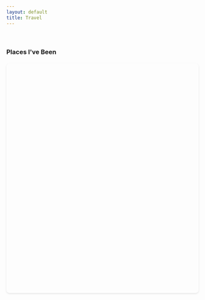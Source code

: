 ```yaml
---
layout: default
title: Travel
---
```


<div class="travel-container">
    <h3>Places I've Been</h3>
    <div id="map" style="width: 100%; height: 600px;"></div>
</div>

<script>
let map;
let markers = [];

const locations = [
    {
        position: { lat: 38.6270, lng: -90.1994 },
        title: "St. Louis, Missouri",
        description: "Birthplace (2003-2006)",
        dates: "2003-2006",
        details: ""
    },
    {
        position: { lat: 39.1653, lng: -86.5264 },
        title: "Bloomington, Indiana",
        description: "Hometown (2006-2021)",
        dates: "2006-2021",
        details: "So much corn"
    },
    {
        position: { lat: 51.7520, lng: -1.2577 },
        title: "Oxford, England",
        description: "Living Abroad",
        dates: "2013",
        details: "Spent 8 months living abroad in Oxford."
    },
    {
        position: { lat: 42.3736, lng: -71.1097 },
        title: "Cambridge, Massachusetts",
        description: "College (2021-2025)",
        dates: "2021-2025",
        details: "Harvard University"
    },
    {
        position: { lat: 41.8781, lng: -87.6298 },
        title: "Chicago, Illinois",
        description: "Jump Trading Internship (2024)",
        dates: "2024",
        details: "Quant research internship at Jump Trading."
    },
    {
        position: { lat: 40.7128, lng: -74.0060 },
        title: "New York City, New York",
        description: "Summer Internships",
        dates: "Summers 2022, 2023, 2024",
        details: "Multiple winter and summer internship in the heart of midtown or FiDi NYC."
    },
    {
        position: { lat: 49.2827, lng: -123.1207 },
        title: "Vancouver, Canada",
        description: "NeurIPS Conference",
        dates: "December 2024",
        details: "Presented at the NeurIPS conference."
    },
    {
        position: { lat: 40.0379, lng: -76.3055 },
        title: "Lancaster, Pennsylvania",
        description: "Voice of the Apostles Conference",
        dates: "October 2024",
        details: "Attended VoA 2024"
    },
    {
        position: { lat: 21.3069, lng: -157.8583 },
        title: "Kona, Hawaii",
        description: "Vacation",
        dates: "2024",
        details: "Eating pizza in a hot tub with friends."
    },
    {
        position: { lat: 18.1096, lng: -77.2975 },
        title: "Jamaica",
        description: "Vacation",
        dates: "2025",
        details: "Featuring a taxi driver pulling a knife on myself and a friend."
    },
    {
        position: { lat: 32.0853, lng: 34.7818 },
        title: "Israel",
        description: "Harvard Israel Trek",
        dates: "Spring 2025",
        details: "Traveler in the Harvard Israel Trek program."
    }
];

async function initMap() {
    const { Map } = await google.maps.importLibrary("maps");
    const { AdvancedMarkerElement } = await google.maps.importLibrary("marker");

    // Create the map centered on US
    map = new Map(document.getElementById("map"), {
        zoom: 2,  // Zoomed out further to show Europe
        center: { lat: 30.0, lng: -45.0 },  // Centered in the Atlantic to show both continents
        mapId: "TRAVEL_MAP",
        styles: [
            {
                featureType: "all",
                elementType: "labels.text.fill",
                stylers: [{ color: getComputedStyle(document.documentElement).getPropertyValue('--text-color') }]
            },
            {
                featureType: "all",
                elementType: "geometry",
                stylers: [{ color: getComputedStyle(document.documentElement).getPropertyValue('--background-color') }]
            }
        ]
    });

    // Create markers for each location
    locations.forEach(location => {
        const marker = new google.maps.Marker({
            position: location.position,
            map: map,
            title: location.title,
            animation: google.maps.Animation.DROP
        });

        // Create info window for each marker
        const infowindow = new google.maps.InfoWindow({
            content: `
                <div style="color: #333; padding: 10px;">
                    <h3 style="margin: 0 0 5px 0;">${location.title}</h3>
                    <p style="margin: 0 0 5px 0;"><strong>${location.dates}</strong></p>
                    <p style="margin: 0;">${location.details}</p>
                </div>
            `
        });

        // Add hover event listeners
        marker.addListener("mouseover", () => {
            infowindow.open(map, marker);
        });

        marker.addListener("mouseout", () => {
            infowindow.close();
        });

        markers.push(marker);
    });
}
</script>

<!-- Add Google Maps JavaScript API -->
<!-- To make this map work:
1. Go to https://console.cloud.google.com
2. Create a project and enable Maps JavaScript API
3. Create credentials (API key)
4. Replace YOUR_API_KEY below with your actual API key
5. Secure your key by restricting it to your domain -->
<script async defer src="https://maps.googleapis.com/maps/api/js?key=AIzaSyDa7VBVaA0Kpk5IbM4tjce4QKHqvcsxWPI&callback=initMap"></script>

<style>
.travel-container {
    padding: 20px 0;
}

#map {
    border-radius: 8px;
    box-shadow: 0 2px 4px rgba(0,0,0,0.1);
    margin: 20px 0;
}
</style>

